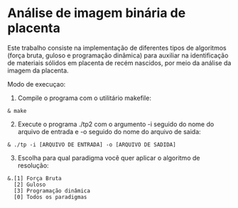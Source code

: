 # Análise de imagem binária de placenta

Este trabalho consiste na implementação de diferentes tipos de algoritmos (força bruta, guloso e programação dinâmica) para auxiliar na identificação de materiais sólidos em placenta de recém nascidos, por meio da análise da imagem da placenta. 

Modo de execuçao:

1. Compile o programa com o utilitário makefile:
```
& make
```
2. Execute o programa ./tp2 com o argumento -i seguido do nome do arquivo de entrada e -o seguido do nome do arquivo de saida:
```
& ./tp -i [ARQUIVO DE ENTRADA] -o [ARQUIVO DE SADIDA]
```
3. Escolha para qual paradigma você quer aplicar o algoritmo de resolução:
```
&.[1] Força Bruta
  [2] Guloso
  [3] Programação dinâmica
  [0] Todos os paradigmas
```
